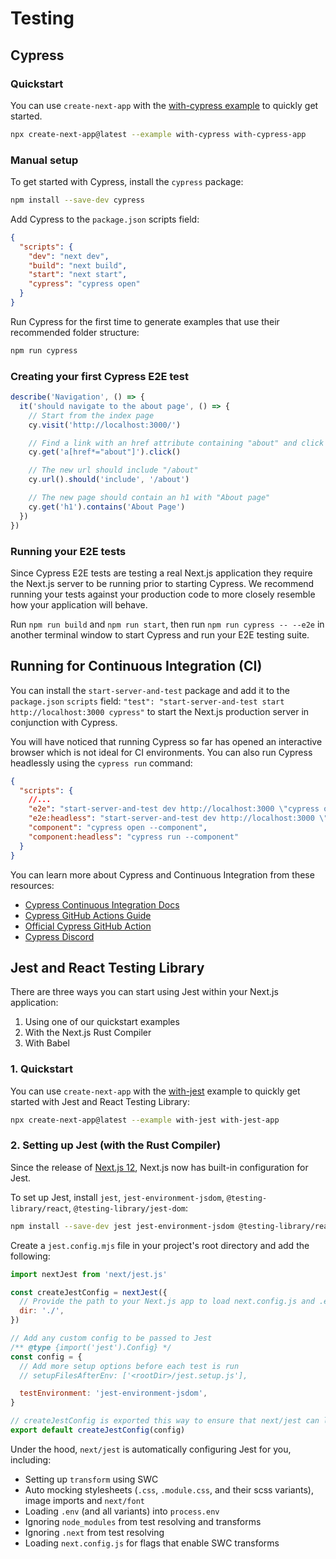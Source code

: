 # Testing

## Cypress

### Quickstart

You can use `create-next-app` with the [with-cypress example](https://github.com/vercel/next.js/tree/canary/examples/with-cypress) to quickly get started.

```bash filename="Terminal"
npx create-next-app@latest --example with-cypress with-cypress-app
```

### Manual setup

To get started with Cypress, install the `cypress` package:

```bash filename="Terminal"
npm install --save-dev cypress
```

Add Cypress to the `package.json` scripts field:

```json filename="package.json"
{
  "scripts": {
    "dev": "next dev",
    "build": "next build",
    "start": "next start",
    "cypress": "cypress open"
  }
}
```

Run Cypress for the first time to generate examples that use their recommended folder structure:

```bash filename="Terminal"
npm run cypress
```

### Creating your first Cypress E2E test

```js filename="cypress/e2e/app.cy.js"
describe('Navigation', () => {
  it('should navigate to the about page', () => {
    // Start from the index page
    cy.visit('http://localhost:3000/')

    // Find a link with an href attribute containing "about" and click it
    cy.get('a[href*="about"]').click()

    // The new url should include "/about"
    cy.url().should('include', '/about')

    // The new page should contain an h1 with "About page"
    cy.get('h1').contains('About Page')
  })
})
```


### Running your E2E tests

Since Cypress E2E tests are testing a real Next.js application they require the Next.js server to be running prior to starting Cypress. We recommend running your tests against your production code to more closely resemble how your application will behave.

Run `npm run build` and `npm run start`, then run `npm run cypress -- --e2e` in another terminal window to start Cypress and run your E2E testing suite.


## Running for Continuous Integration (CI)

You can install the `start-server-and-test` package and add it to the `package.json` `scripts` field: `"test": "start-server-and-test start http://localhost:3000 cypress"` to start the Next.js production server in conjunction with Cypress.

You will have noticed that running Cypress so far has opened an interactive browser which is not ideal for CI environments. You can also run Cypress headlessly using the `cypress run` command:

```json filename="package.json"
{
  "scripts": {
    //...
    "e2e": "start-server-and-test dev http://localhost:3000 \"cypress open --e2e\"",
    "e2e:headless": "start-server-and-test dev http://localhost:3000 \"cypress run --e2e\"",
    "component": "cypress open --component",
    "component:headless": "cypress run --component"
  }
}
```

You can learn more about Cypress and Continuous Integration from these resources:

- [Cypress Continuous Integration Docs](https://docs.cypress.io/guides/continuous-integration/introduction)
- [Cypress GitHub Actions Guide](https://on.cypress.io/github-actions)
- [Official Cypress GitHub Action](https://github.com/cypress-io/github-action)
- [Cypress Discord](https://discord.com/invite/cypress)


## Jest and React Testing Library

There are three ways you can start using Jest within your Next.js application:

1. Using one of our quickstart examples
2. With the Next.js Rust Compiler
3. With Babel

### 1. Quickstart

You can use `create-next-app` with the [with-jest](https://github.com/vercel/next.js/tree/canary/examples/with-jest) example to quickly get started with Jest and React Testing Library:

```bash filename="Terminal"
npx create-next-app@latest --example with-jest with-jest-app
```

### 2. Setting up Jest (with the Rust Compiler)

Since the release of [Next.js 12](https://nextjs.org/blog/next-12), Next.js now has built-in configuration for Jest.

To set up Jest, install `jest`, `jest-environment-jsdom`, `@testing-library/react`, `@testing-library/jest-dom`:

```bash filename="Terminal"
npm install --save-dev jest jest-environment-jsdom @testing-library/react @testing-library/jest-dom
```

Create a `jest.config.mjs` file in your project's root directory and add the following:

```js filename="jest.config.mjs"
import nextJest from 'next/jest.js'

const createJestConfig = nextJest({
  // Provide the path to your Next.js app to load next.config.js and .env files in your test environment
  dir: './',
})

// Add any custom config to be passed to Jest
/** @type {import('jest').Config} */
const config = {
  // Add more setup options before each test is run
  // setupFilesAfterEnv: ['<rootDir>/jest.setup.js'],

  testEnvironment: 'jest-environment-jsdom',
}

// createJestConfig is exported this way to ensure that next/jest can load the Next.js config which is async
export default createJestConfig(config)
```

Under the hood, `next/jest` is automatically configuring Jest for you, including:

- Setting up `transform` using SWC
- Auto mocking stylesheets (`.css`, `.module.css`, and their scss variants), image imports and `next/font`
- Loading `.env` (and all variants) into `process.env`
- Ignoring `node_modules` from test resolving and transforms
- Ignoring `.next` from test resolving
- Loading `next.config.js` for flags that enable SWC transforms
